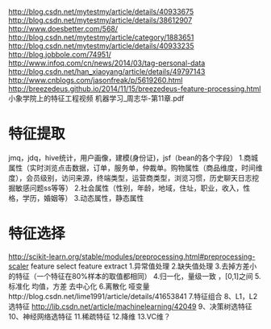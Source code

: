 http://blog.csdn.net/mytestmy/article/details/40933675
http://blog.csdn.net/mytestmy/article/details/38612907
http://www.doesbetter.com/568/
http://blog.csdn.net/mytestmy/article/category/1883651
http://blog.csdn.net/mytestmy/article/details/40933235
http://blog.jobbole.com/74951/
http://www.infoq.com/cn/news/2014/03/tag-personal-data
http://blog.csdn.net/han_xiaoyang/article/details/49797143
http://www.cnblogs.com/jasonfreak/p/5619260.html
http://breezedeus.github.io/2014/11/15/breezedeus-feature-processing.html
小象学院上的特征工程视频
机器学习_周志华-第11章.pdf

 
 # 特征提取
 jmq，jdq，hive统计，用户画像，建模(身份证)，jsf（bean的各个字段）
 1.商城属性（实时浏览点击数据，订单，服务单，仲裁单。购物属性（商品维度，时间维度），会员级别，访问来源，终端类型，运营商类型，浏览习惯，历史聊天日志挖掘敏感问题ss等等）
 2.社会属性（性别，年龄，地域，住址，职业，收入，性格，学历，婚姻等）
 3.动态属性，静态属性
 
 
#  特征选择  
 http://scikit-learn.org/stable/modules/preprocessing.html#preprocessing-scaler     feature select   feature extract
 1.异常值处理
 2.缺失值处理
 3.去掉方差小的特征（一个特征在80%样本的取值都相同）
 4.归一化，量级一致 ，[0,1]之间
 5.标准化   均值，方差 去中心化
 6.离散化  哑变量http://blog.csdn.net/lime1991/article/details/41653841
 7.特征组合
 8、L1，L2选特征  http://lib.csdn.net/article/machinelearning/42049
 9、决策树选特征
 10、神经网络选特征
 11.稀疏特征
 12.降维
 13.VC维？